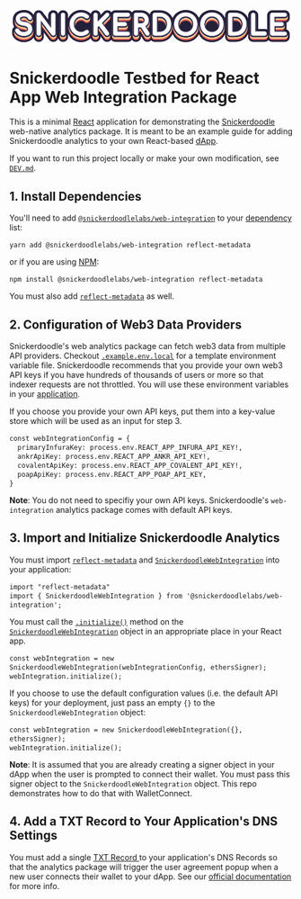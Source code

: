 [![Snickerdoodle Protocol](/snickerdoodle_horizontal_notab.png)](https://snickerdoodle.com)

# Snickerdoodle Testbed for React App Web Integration Package

This is a minimal [React](https://react.dev/) application for demonstrating the [Snickerdoodle](https://snickerdoodle.com) web-native analytics package. It is meant to be an example guide for adding Snickerdoodle 
analytics to your own React-based [dApp](https://ethereum.org/en/developers/docs/dapps/). 

If you want to run this project locally or make your own modification, see [`DEV.md`](/DEV.md).

 ## 1. Install Dependencies

 You'll need to add [`@snickerdoodlelabs/web-integration`](https://www.npmjs.com/package/@snickerdoodlelabs/web-integration) to your [dependency](/package.json#L7) list:

```
yarn add @snickerdoodlelabs/web-integration reflect-metadata
```
or if you are using [NPM](https://www.npmjs.com/):

```
npm install @snickerdoodlelabs/web-integration reflect-metadata
```

You must also add [`reflect-metadata`](/package.json#L21) as well. 

## 2. Configuration of Web3 Data Providers

Snickerdoodle's web analytics package can fetch web3 data from multiple API providers. Checkout [`.example.env.local`](/.example.env.local) for a template environment variable file. Snickerdoodle recommends that you provide your own web3 API keys if you have hundreds of thousands of users or more so that indexer requests are not throttled. You will use these environment variables in your [application](/src/App.tsx#L37). 

If you choose you provide your own API keys, put them into a key-value store which will be used as an input for step 3. 

```
const webIntegrationConfig = {
  primaryInfuraKey: process.env.REACT_APP_INFURA_API_KEY!,
  ankrApiKey: process.env.REACT_APP_ANKR_API_KEY!,
  covalentApiKey: process.env.REACT_APP_COVALENT_API_KEY!,
  poapApiKey: process.env.REACT_APP_POAP_API_KEY,
}
```

**Note**: You do not need to specifiy your own API keys. Snickerdoodle's `web-integration` analytics package comes with default API keys. 

## 3. Import and Initialize Snickerdoodle Analytics

You must import [`reflect-metadata`](/src/App.tsx#L9) and [`SnickerdoodleWebIntegration`](/src/App.tsx#L10) into your application:

```
import "reflect-metadata"
import { SnickerdoodleWebIntegration } from '@snickerdoodlelabs/web-integration';
```

You must call the [`.initialize()`](/src/App.tsx#L78) method on the [`SnickerdoodleWebIntegration`](/src/App.tsx#L77) object in an appropriate place in your React app. 

```
const webIntegration = new SnickerdoodleWebIntegration(webIntegrationConfig, ethersSigner);
webIntegration.initialize();
```

If you choose to use the default configuration values (i.e. the default API keys) for your deployment, just pass an empty `{}` to the `SnickerdoodleWebIntegration` object:

```
const webIntegration = new SnickerdoodleWebIntegration({}, ethersSigner);
webIntegration.initialize();
```

**Note**: It is assumed that you are already creating a signer object in your dApp when the user is prompted to connect their wallet. You must pass this signer object to the `SnickerdoodleWebIntegration` object. This
repo demonstrates how to do that with WalletConnect.

## 4.  Add a TXT Record to Your Application's DNS Settings

You must add a single [TXT Record ](https://www.cloudflare.com/learning/dns/dns-records/dns-txt-record/) to your application's DNS Records so that the analytics package will
trigger the user agreement popup when a new user connects their wallet to your dApp. See our [official documentation](https://marketing-docs.snickerdoodle.com/integration-instructions/react-apps#3.-add-a-txt-record-to-your-react-apps-domain) for more info. 
